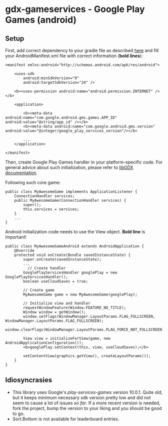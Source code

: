 # gdx-gameservices - Google Play Games (android)

## Setup

First, add correct dependency to your gradle file as described [here](..#setup) and fill your AndroidManifest.xml file with correct information (**bold lines**):
    
    <manifest xmlns:android="http://schemas.android.com/apk/res/android">
    
        <uses-sdk
            android:minSdkVersion="9"
            android:targetSdkVersion="24" />
    
        <b><uses-permission android:name="android.permission.INTERNET" /></b>
    
        <application>
        
            <b><meta-data android:name="com.google.android.gms.games.APP_ID" android:value="@string/app_id" /></b>
            <b><meta-data android:name="com.google.android.gms.version" android:value="@integer/google_play_services_version"/></b>
       
            ...
        </application>
    
    </manifest>

Then, create Google Play Games handler in your platform-specific code. For general advice about such initialization, please refer to [libGDX documentation](https://github.com/libgdx/libgdx/wiki/Interfacing-with-platform-specific-code).

Following such core game:
    
    public class MyAwesomeGame implements ApplicationListener {
        ConnectionHandler services;
        public MyAwesomeGame(ConnectionHandler services) {
            super();
            this.services = services;
        }
        ...
    }

Android initialization code needs to use the View object. **Bold line** is important!

    public class MyAwesomeGameAndroid extends AndroidApplication {
        @Override
        protected void onCreate(Bundle savedInstanceState) {
            super.onCreate(savedInstanceState);
            ...
              // Create handler
            GooglePlayServicesHandler googlePlay = new GooglePlayServicesHandler();
            boolean useCloudSaves = true;
            
            // Create game
            MyAwesomeGame game = new MyAwesomeGame(googlePlay);
            
            // Initialize view and handler
            requestWindowFeature(Window.FEATURE_NO_TITLE);
            Window window = getWindow();
            window.setFlags(WindowManager.LayoutParams.FLAG_FULLSCREEN, WindowManager.LayoutParams.FLAG_FULLSCREEN);
            window.clearFlags(WindowManager.LayoutParams.FLAG_FORCE_NOT_FULLSCREEN);
            
            View view = initializeForView(game, new AndroidApplicationConfiguration());
            <b>googlePlay.setContext(this, view, useCloudSaves);</b>
            
            setContentView(graphics.getView(), createLayoutParams());
        }
    }

## Idiosyncrasies

* This library uses Google's _play-services-games_ version 10.0.1. Quite old, but it keeps minimum necessary sdk version pretty low and did not seem to cause a lot of issues _so far_. If a more recent version is needed, fork the project, bump the version to your liking and you should be good to go.
* Sort.Bottom is not available for leaderboard entries.

